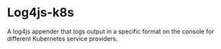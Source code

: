 # Log4js-k8s
A log4js appender that logs output in a specific format on the console for different Kubernetes service providers.